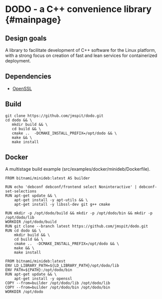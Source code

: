 # DODO - a C++ convenience library {#mainpage}

## Design goals

A library to facilitate development of C++ software for the Linux platform, with a strong focus on creation
of fast and lean services for containerized deployment.

## Dependencies

  - [OpenSSL](https://www.openssl.org/)

## Build

```
git clone https://github.com/jmspit/dodo.git
cd dodo && \
   mkdir build && \
   cd build && \
   cmake ..  -DCMAKE_INSTALL_PREFIX=/opt/dodo && \
   make && \
   make install
```

## Docker

A multistage build example (src/examples/docker/minideb/Dockerfile).

```
FROM bitnami/minideb:latest AS builder

RUN echo 'debconf debconf/frontend select Noninteractive' | debconf-set-selections
RUN apt-get update && \
    apt-get install -y apt-utils && \
    apt-get install -y libssl-dev git g++ cmake

RUN mkdir -p /opt/dodo/build && mkdir -p /opt/dodo/bin && mkdir -p /opt/dodo/lib
WORKDIR /opt/dodo/build
RUN git clone --branch latest https://github.com/jmspit/dodo.git
RUN cd dodo && \
    mkdir build && \
    cd build && \
    cmake ..  -DCMAKE_INSTALL_PREFIX=/opt/dodo && \
    make && \
    make install

FROM bitnami/minideb:latest
ENV LD_LIBRARY_PATH=${LD_LIBRARY_PATH}/opt/dodo/lib
ENV PATH=${PATH}:/opt/dodo/bin
RUN apt-get update && \
    apt-get install -y openssl
COPY --from=builder /opt/dodo/lib /opt/dodo/lib
COPY --from=builder /opt/dodo/bin /opt/dodo/bin
WORKDIR /opt/dodo
```